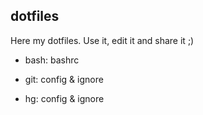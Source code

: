 ## dotfiles

Here my dotfiles. Use it, edit it and share it ;)


- bash: bashrc

- git: config & ignore

- hg: config & ignore
